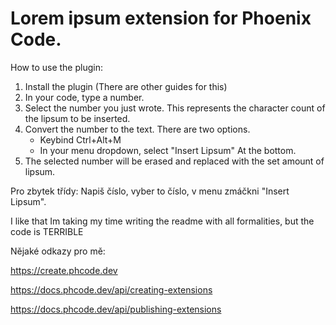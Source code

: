 # Lorem ipsum extension for Phoenix Code.
How to use the plugin:

1. Install the plugin (There are other guides for this)
2. In your code, type a number.
3. Select the number you just wrote. This represents the character count of the lipsum to be inserted.
4. Convert the number to the text. There are two options.
	- Keybind Ctrl+Alt+M
	- In your menu dropdown, select "Insert Lipsum" At the bottom.
5. The selected number will be erased and replaced with the set amount of lipsum.

Pro zbytek třídy:
Napiš číslo, vyber to číslo, v menu zmáčkni "Insert Lipsum".


I like that Im taking my time writing the readme with all formalities, but the code is TERRIBLE

Nějaké odkazy pro mě:

https://create.phcode.dev

https://docs.phcode.dev/api/creating-extensions

https://docs.phcode.dev/api/publishing-extensions